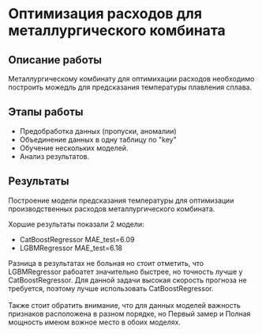 # Оптимизация расходов для металлургического комбината

## Описание работы
Металлургическому комбинату  для оптимихации расходов необходимо построить можедль для предсказания температуры плавления сплава.  

## Этапы работы
- Предобработка данных (пропуски, аномалии)
- Объединение данных в одну таблицу по "key"
- Обучение нескольких моделей.
- Анализ результатов.

## Результаты
Построение модели предсказания температуры для оптимизации производственных расходов металлургического комбината. 

Хоршие результаты показали 2 модели:
- CatBoostRegressor MAE_test=6.09
- LGBMRegressor MAE_test=6.18

Разница в результатах не больная но стоит отметить, что LGBMRegressor рабоатет значительно быстрее, но точность лучше у CatBoostRegressor. 
Для данной задачи высокая скорость прогноза не требуется, поэтому лучше использовать CatBoostRegressor.<br/><br/>Также стоит обратить внимание, что для данных моделей важность признаков расположена в разном порядке, но Первый замер и Полная мощность имеюм вожное место в обоих моделях.

